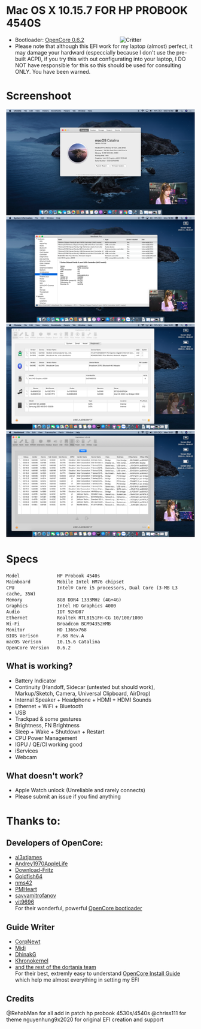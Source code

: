 # Mac OS X 10.15.7 FOR HP PROBOOK 4540S

<img align="right" src="https://dortania.github.io/docs/latest/Logos/Logo-.png" alt="Critter" width="200">

* Bootloader: [OpenCore 0.6.2](https://github.com/acidanthera/OpenCorePkg/releases/tag/0.6.2)
* Please note that although this EFI work for my laptop (almost) perfect, it may damage your hardward (especcially because I don't use the pre-built ACPI), if you try this with out configurating into your laptop, I DO NOT have responsible for this so this should be used for consulting ONLY. You have been warned.

# Screenshoot
![1](./screenshoot/1.png)
![2](./screenshoot/2.png)
![3](./screenshoot/3.png)
![4](./screenshoot/4.png)

# Specs
```
Model              HP Probook 4540s
Mainboard          Mobile Intel HM76 chipset
CPU                Intel® Core i5 processors, Dual Core (3-MB L3 cache, 35W)
Memory             8GB DDR4 1333MHz (4G+4G)
Graphics           Intel HD Graphics 4000
Audio              IDT 92HD87
Ethernet           Realtek RTL8151FH-CG 10/100/1000
Wi-Fi              Broadcom BCM94352HMB
Monitor            HD 1366x768
BIOS Verison       F.68 Rev.A
macOS Verison      10.15.6 Catalina
OpenCore Version   0.6.2
```
## What is working?  
* Battery Indicator
* Continuity (Handoff, Sidecar (untested but should work), Markup/Sketch, Camera, Universal Clipboard, AirDrop)
* Internal Speaker + Headphone + HDMI + HDMI Sounds
* Ethernet + WiFi + Bluetooth
* USB
* Trackpad & some gestures
* Brightness, FN Brightness
* Sleep + Wake + Shutdown + Restart
* CPU Power Management
* IGPU / QE/CI working good
* iServices
* Webcam

## What doesn't work?  
* Apple Watch unlock (Unreliable and rarely connects)
* Please submit an issue if you find anything

# Thanks to:
## **Developers of OpenCore**:
* [al3xtjames](https://github.com/al3xtjames)
* [Andrey1970AppleLife](https://github.com/Andrey1970AppleLife)
* [Download-Fritz](https://github.com/Download-Fritz)
* [Goldfish64](https://github.com/Goldfish64)
* [nms42](https://github.com/nms42)
* [PMHeart](https://github.com/PMHeart)
* [savvamitrofanov](https://github.com/savvamitrofanov)
* [vit9696](https://github.com/vit9696)  
For their wonderful, powerful [OpenCore bootloader](https://github.com/acidanthera/OpenCorePkg)
## **Guide Writer**
* [CorpNewt](https://github.com/corpnewt)
* [Midi](https://github.com/midi1996)
* [DhinakG](https://github.com/dhinakg)
* [Khronokernel](https://github.com/khronokernel)
* [and the rest of the dortania team](https://github.com/dortania)  
For their best, extremly easy to understand [OpenCore Install Guide](https://dortania.github.io/OpenCore-Install-Guide/) which help me almost everything in setting my EFI

## Credits
@RehabMan for all add in patch hp probook 4530s/4540s
@chriss111 for theme
nguyenhung9x2020 for original EFI creation and support
